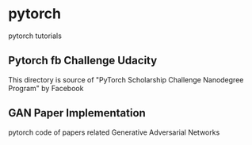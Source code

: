 # pytorch
pytorch tutorials


## Pytorch fb Challenge Udacity

This directory is source of "PyTorch Scholarship Challenge Nanodegree Program" by Facebook


## GAN Paper Implementation

pytorch code of papers related Generative Adversarial Networks

